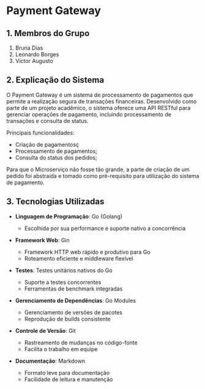 # Payment Gateway

## 1. Membros do Grupo
1. Bruna Dias
2. Leonardo Borges
3. Victor Augusto

## 2. Explicação do Sistema
O Payment Gateway é um sistema de processamento de pagamentos que permite a realização segura de transações financeiras. Desenvolvido como parte de um projeto acadêmico, o sistema oferece uma API RESTful para gerenciar operações de pagamento, incluindo processamento de transações e consulta de status.

Principais funcionalidades:
- Criação de pagamentosç
- Processamento de pagamentos;
- Consulta do status dos pedidos;

Para que o Microserviço não fosse tão grande, a parte de criação de um pedido foi abstraída e tomado como pré-requisito para utilização do sistema de pagamento. 
## 3. Tecnologias Utilizadas
- **Linguagem de Programação**: Go (Golang)
  - Escolhida por sua performance e suporte nativo a concorrência

- **Framework Web**: Gin
  - Framework HTTP web rápido e produtivo para Go
  - Roteamento eficiente e middleware flexível

- **Testes**: Testes unitários nativos do Go
  - Suporte a testes concorrentes
  - Ferramentas de benchmark integradas

- **Gerenciamento de Dependências**: Go Modules
  - Gerenciamento de versões de pacotes
  - Reprodução de builds consistente

- **Controle de Versão**: Git
  - Rastreamento de mudanças no código-fonte
  - Facilita o trabalho em equipe

- **Documentação**: Markdown
  - Formato leve para documentação
  - Facilidade de leitura e manutenção
